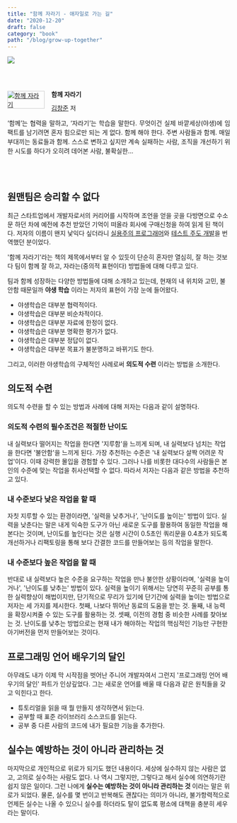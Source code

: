 ```yaml
---
title: "함께 자라기 - 애자일로 가는 길"
date: "2020-12-20"
draft: false
category: "book"
path: "/blog/grow-up-together"
---
```


![](https://images.unsplash.com/photo-1582213782179-e0d53f98f2ca?ixlib=rb-1.2.1&ixid=eyJhcHBfaWQiOjEyMDd9&auto=format&fit=crop&w=1950&q=80)

<br /><br />

<div style="clear:left;text-align:left;"><div style="float:left;margin:0 15px 5px 0;"><a href="http://www.yes24.com/Product/Goods/67350256" style="display:inline-block;overflow:hidden;border:solid 1px #ccc;" target="_blank"><img style="margin:-1px;vertical-align:top;" src="http://image.yes24.com/goods/67350256/M" border="0" alt="함께 자라기 "></a></div><div><p style="line-height:1.2em;font-size:14px;font-weight:bold;">함께 자라기 </p><p style="margin-top:5px;line-height:1.2em;"><a href="http://www.yes24.com/SearchCorner/Result?domain=ALL&author_yn=Y&query=&auth_no=242267" target="_blank">김창준</a> 저</p><p style="margin-top:14px;line-height:1.5em;text-align:justify;">‘함께’는 협력을 말하고, ‘자라기’는 학습을 말한다. 무엇이건 실제 바깥세상(야생)에 임팩트를 남기려면 혼자 힘으로만 되는 게 없다. 함께 해야 한다. 주변 사람들과 함께. 매일 부대끼는 동료들과 함께. 스스로 변하고 싶지만 계속 실패하는 사람, 조직을 개선하기 위한 시도를 하다가 오히려 데어본 사람, 불확실한...</p></div></div>
<br /><br />

## 원맨팀은 승리할 수 없다

최근 스타트업에서 개발자로서의 커리어를 시작하며 조언을 얻을 곳을 다방면으로 수소문 하던 차에 예전에 추천 받았던 기억이 떠올라 회사에 구매신청을 하여 읽게 된 책이다. 저자의 이름이 왠지 낯익다 싶더라니 [실용주의 프로그래머](http://www.yes24.com/Product/Goods/12501565?OzSrank=1)와 [테스트 주도 개발](http://www.yes24.com/Product/Goods/12246033?OzSrank=1)을 번역했던 분이었다.

'함께 자라기'라는 책의 제목에서부터 알 수 있듯이 단순히 혼자만 열심히, 잘 하는 것보다 팀이 함께 잘 하고, 자라는(중의적 표현이다) 방법들에 대해 다루고 있다.

팀과 함께 성장하는 다양한 방법들에 대해 소개하고 있는데, 현재의 내 위치와 고민, 불안함 때문일까 **야생 학습** 이라는 저자의 표현이 가장 눈에 들어왔다.

- 야생학습은 대부분 협력적이다.
- 야생학습은 대부분 비순차적이다.
- 야생학습은 대부분 자료에 한정이 없다.
- 야생학습은 대부분 명확한 평가가 없다.
- 야생학습은 대부분 정답이 없다.
- 야생학습은 대부분 목표가 불분명하고 바뀌기도 한다.

그리고, 이러한 야생학습의 구체적인 사례로써 **의도적 수련** 이라는 방법을 소개한다.

## 의도적 수련

의도적 수련을 할 수 있는 방법과 사례에 대해 저자는 다음과 같이 설명하다.

### 의도적 수련의 필수조건은 적절한 난이도

내 실력보다 떨어지는 작업을 한다면 '지루함'을 느끼게 되며, 내 실력보다 넘치는 작업을 한다면 '불안함'을 느끼게 된다. 가장 추천하는 수준은 '내 실력보다 살짝 어려운 작업'이다. 이때 강력한 몰입을 경험할 수 있다. 그러나 나를 비롯한 대다수의 사람들은 본인의 수준에 맞는 작업을 취사선택할 수 없다. 따라서 저자는 다음과 같은 방법을 추천하고 있다.

### 내 수준보다 낮은 작업을 할 때

자칫 지루할 수 있는 환경이라면, '실력을 낮추거나', '난이도를 높이는' 방법이 있다. 실력을 낮춘다는 말은 내게 익숙한 도구가 아닌 새로운 도구를 활용하여 동일한 작업을 해본다는 것이며, 난이도를 높인다는 것은 실행 시간이 0.5초인 쿼리문을 0.4초가 되도록 개선하거나 리팩토링을 통해 보다 간결한 코드를 만들어보는 등의 작업을 말한다.

### 내 수준보다 높은 작업을 할 때

반대로 내 실력보다 높은 수준을 요구하는 작업을 만나 불안한 상황이라며, '실력을 높이거나', '난이도를 낮추는' 방법이 있다. 실력을 높이기 위해서는 당연히 꾸준히 공부를 통한 실력향상이 해법이지만, 단기적으로 무리가 있기에 단기간에 실력을 높이는 방법으로 저자는 세 가지를 제시한다. 첫째, 나보다 뛰어난 동료의 도움을 받는 것. 둘째, 내 능력을 확장시켜줄 수 있는 도구를 활용하는 것. 셋째, 이전의 경험 중 비슷한 사례를 찾아보는 것.
난이도를 낮추는 방법으로는 현재 내가 해야하는 작업의 핵심적인 기능만 구현한 아기버전을 먼저 만들어보는 것이다.

## 프로그래밍 언어 배우기의 달인

아무래도 내가 이제 막 시작점을 벗어난 주니어 개발자여서 그런지 '프로그래밍 언어 배우기의 달인' 파트가 인상깊었다. 그는 새로운 언어를 배울 때 다음과 같은 원칙들을 갖고 익힌다고 한다.

- 튜토리얼을 읽을 때 뭘 만들지 생각하면서 읽는다.
- 공부할 때 표준 라이브러리 소스코드를 읽는다.
- 공부 중 다른 사람의 코드에 내가 필요한 기능을 추가한다.

## 실수는 예방하는 것이 아니라 관리하는 것

마지막으로 개인적으로 위로가 되기도 했던 내용이다. 세상에 실수하지 않는 사람은 없고, 고의로 실수하는 사람도 없다. 나 역시 그렇지만, 그렇다고 해서 실수에 의연하기란 쉽지 않은 일이다. 그런 나에게 **실수는 예방하는 것이 아니라 관리하는 것** 이라는 말은 위로가 되었다. 물론, 실수를 몇 번이고 반복해도 괜찮다는 의미가 아니라, 불가항력적으로 언제든 실수는 나올 수 있으니 실수를 하더라도 탈이 없도록 평소에 대책을 충분히 세우라는 말이다.
